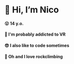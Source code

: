 # 💖 Hi, I’m Nico
#### 😮  14 y.o.
#### 💯  I'm probably addicted to VR
#### 😎  I also like to code sometimes
#### 🧗  Oh and I love rockclimbing
